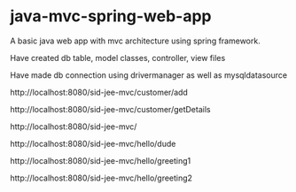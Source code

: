 # java-mvc-spring-web-app

A basic java web app with mvc architecture using spring framework.

Have created db table, model classes, controller, view files

Have made db connection using drivermanager as well as mysqldatasource

http://localhost:8080/sid-jee-mvc/customer/add

http://localhost:8080/sid-jee-mvc/customer/getDetails


http://localhost:8080/sid-jee-mvc/

http://localhost:8080/sid-jee-mvc/hello/dude  

http://localhost:8080/sid-jee-mvc/hello/greeting1

http://localhost:8080/sid-jee-mvc/hello/greeting2
